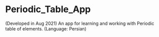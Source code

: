 # Periodic_Table_App
(Developed in Aug 2021) An app for learning and working with Periodic table of elements. (Language: Persian)
